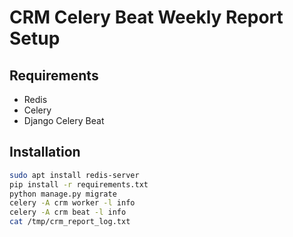 # CRM Celery Beat Weekly Report Setup

## Requirements

- Redis
- Celery
- Django Celery Beat

## Installation

```bash
sudo apt install redis-server
pip install -r requirements.txt
python manage.py migrate
celery -A crm worker -l info
celery -A crm beat -l info
cat /tmp/crm_report_log.txt
```
